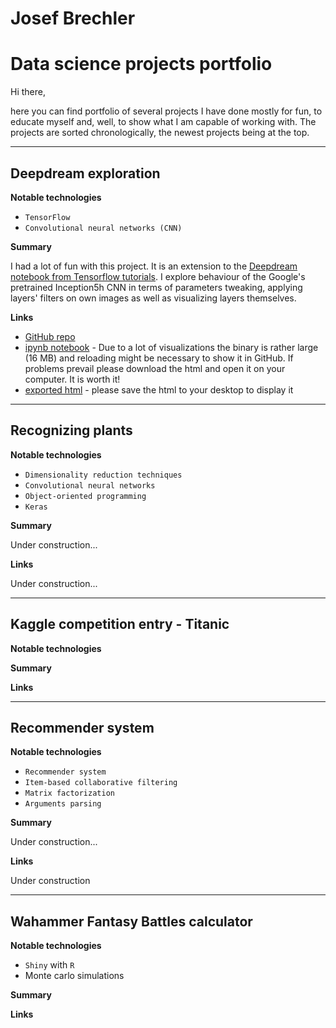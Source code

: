 # Josef Brechler
# Data science projects portfolio

Hi there, 

here you can find portfolio of several projects I have done mostly for fun, to educate myself and, well, to show what I am capable of working with. The projects are sorted chronologically, the newest projects being at the top.
___

## Deepdream exploration

**Notable technologies**

 - `TensorFlow`
 - `Convolutional neural networks (CNN)`
 
**Summary**

I had a lot of fun with this project. It is an extension to the [Deepdream notebook from Tensorflow tutorials](https://github.com/tensorflow/tensorflow/blob/master/tensorflow/examples/tutorials/deepdream/deepdream.ipynb). I explore behaviour of the Google's pretrained Inception5h CNN in terms of parameters tweaking, applying layers' filters on own images as well as visualizing layers themselves.
 
**Links**

 - [GitHub repo](https://github.com/pepaczz/deepdream_exploration)
 - [ipynb notebook](https://github.com/pepaczz/deepdream_exploration/blob/master/codes/deepdream_explor_20180403a.ipynb) - Due to a lot of visualizations the binary is rather large (16 MB) and reloading might be necessary to show it in GitHub. If problems prevail please download the html and open it on your computer. It is worth it!
 - [exported html](https://raw.githubusercontent.com/pepaczz/deepdream_exploration/master/codes/deepdream_explor_20180403a.html) - please save the html to your desktop to display it

___

## Recognizing plants

**Notable technologies**

 - `Dimensionality reduction techniques`
 - `Convolutional neural networks`
 - `Object-oriented programming`
 - `Keras`

**Summary**

Under construction...

**Links**

Under construction...

___

## Kaggle competition entry - Titanic

**Notable technologies**



**Summary**



**Links**

___

## Recommender system

**Notable technologies**

 - `Recommender system`
 - `Item-based collaborative filtering`
 - `Matrix factorization`
 - `Arguments parsing`
 
**Summary**

Under construction...

**Links**

Under construction

___

## Wahammer Fantasy Battles calculator

**Notable technologies**

 - `Shiny` with `R`
 - Monte carlo simulations
 
**Summary**



**Links**


